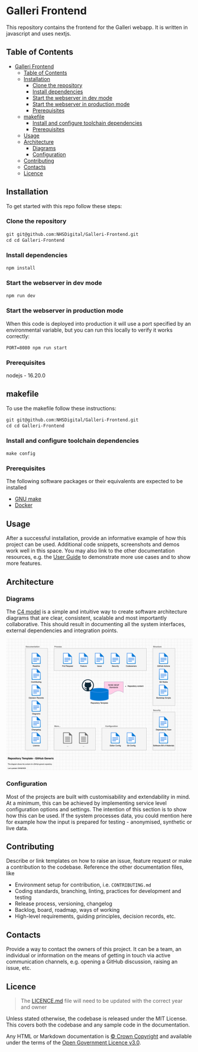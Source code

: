 # Galleri Frontend

This repository contains the frontend for the Galleri webapp. It is written in javascript and uses nextjs.

## Table of Contents

- [Galleri Frontend](#galleri-frontend)
  - [Table of Contents](#table-of-contents)
  - [Installation](#installation)
    - [Clone the repository](#clone-the-repository)
    - [Install dependencies](#install-dependencies)
    - [Start the webserver in dev mode](#start-the-webserver-in-dev-mode)
    - [Start the webserver in production mode](#start-the-webserver-in-production-mode)
    - [Prerequisites](#prerequisites)
  - [makefile](#makefile)
    - [Install and configure toolchain dependencies](#install-and-configure-toolchain-dependencies)
    - [Prerequisites](#prerequisites-1)
  - [Usage](#usage)
  - [Architecture](#architecture)
    - [Diagrams](#diagrams)
    - [Configuration](#configuration)
  - [Contributing](#contributing)
  - [Contacts](#contacts)
  - [Licence](#licence)

## Installation

To get started with this repo follow these steps:

### Clone the repository

```shell
git git@github.com:NHSDigital/Galleri-Frontend.git
cd cd Galleri-Frontend
```

### Install dependencies

```shell
npm install
```

### Start the webserver in dev mode

```shell
npm run dev
```

### Start the webserver in production mode

When this code is deployed into production it will use a port specified by an environmental variable, but you can run this locally to verify it works correctly:

```shell
PORT=8080 npm run start
```

### Prerequisites

nodejs - 16.20.0

## makefile

To use the makefile follow these instructions:

```shell
git git@github.com:NHSDigital/Galleri-Frontend.git
cd cd Galleri-Frontend
```

### Install and configure toolchain dependencies

```shell
make config
```

### Prerequisites

The following software packages or their equivalents are expected to be installed

- [GNU make](https://www.gnu.org/software/make/)
- [Docker](https://www.docker.com/)

## Usage

After a successful installation, provide an informative example of how this project can be used. Additional code snippets, screenshots and demos work well in this space. You may also link to the other documentation resources, e.g. the [User Guide](./docs/user-guide.md) to demonstrate more use cases and to show more features.

## Architecture

### Diagrams

The [C4 model](https://c4model.com/) is a simple and intuitive way to create software architecture diagrams that are clear, consistent, scalable and most importantly collaborative. This should result in documenting all the system interfaces, external dependencies and integration points.

![Repository Template](./docs/diagrams/Repository_Template_GitHub_Generic.png)

### Configuration

Most of the projects are built with customisability and extendability in mind. At a minimum, this can be achieved by implementing service level configuration options and settings. The intention of this section is to show how this can be used. If the system processes data, you could mention here for example how the input is prepared for testing - anonymised, synthetic or live data.

## Contributing

Describe or link templates on how to raise an issue, feature request or make a contribution to the codebase. Reference the other documentation files, like

- Environment setup for contribution, i.e. `CONTRIBUTING.md`
- Coding standards, branching, linting, practices for development and testing
- Release process, versioning, changelog
- Backlog, board, roadmap, ways of working
- High-level requirements, guiding principles, decision records, etc.

## Contacts

Provide a way to contact the owners of this project. It can be a team, an individual or information on the means of getting in touch via active communication channels, e.g. opening a GitHub discussion, raising an issue, etc.

## Licence

> The [LICENCE.md](./LICENCE.md) file will need to be updated with the correct year and owner

Unless stated otherwise, the codebase is released under the MIT License. This covers both the codebase and any sample code in the documentation.

Any HTML or Markdown documentation is [© Crown Copyright](https://www.nationalarchives.gov.uk/information-management/re-using-public-sector-information/uk-government-licensing-framework/crown-copyright/) and available under the terms of the [Open Government Licence v3.0](https://www.nationalarchives.gov.uk/doc/open-government-licence/version/3/).

